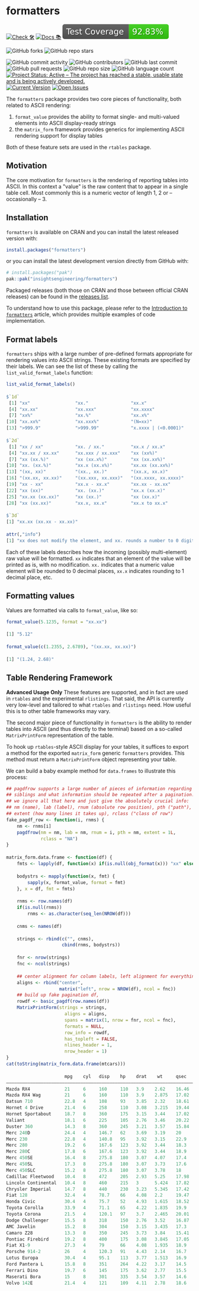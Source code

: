 # formatters <a href='https://github.com/insightsengineering/formatters'><img src="man/figures/logo.svg" align="right" alt="" width="180"></a>

<!-- start badges -->
[![Check 🛠](https://github.com/insightsengineering/formatters/actions/workflows/check.yaml/badge.svg)](https://insightsengineering.github.io/formatters/main/unit-test-report/)
[![Docs 📚](https://github.com/insightsengineering/formatters/actions/workflows/docs.yaml/badge.svg)](https://insightsengineering.github.io/formatters/)
[![Code Coverage 📔](https://raw.githubusercontent.com/insightsengineering/formatters/_xml_coverage_reports/data/main/badge.svg)](https://insightsengineering.github.io/formatters/main/coverage-report/)

![GitHub forks](https://img.shields.io/github/forks/insightsengineering/formatters?style=social)
![GitHub repo stars](https://img.shields.io/github/stars/insightsengineering/formatters?style=social)

![GitHub commit activity](https://img.shields.io/github/commit-activity/m/insightsengineering/formatters)
![GitHub contributors](https://img.shields.io/github/contributors/insightsengineering/formatters)
![GitHub last commit](https://img.shields.io/github/last-commit/insightsengineering/formatters)
![GitHub pull requests](https://img.shields.io/github/issues-pr/insightsengineering/formatters)
![GitHub repo size](https://img.shields.io/github/repo-size/insightsengineering/formatters)
![GitHub language count](https://img.shields.io/github/languages/count/insightsengineering/formatters)
[![Project Status: Active – The project has reached a stable, usable state and is being actively developed.](https://www.repostatus.org/badges/latest/active.svg)](https://www.repostatus.org/#active)
[![Current Version](https://img.shields.io/github/r-package/v/insightsengineering/formatters/main?color=purple\&label=package%20version)](https://github.com/insightsengineering/formatters/tree/main)
[![Open Issues](https://img.shields.io/github/issues-raw/insightsengineering/formatters?color=red\&label=open%20issues)](https://github.com/insightsengineering/formatters/issues?q=is%3Aissue+is%3Aopen+sort%3Aupdated-desc)
<!-- end badges -->

The `formatters` package provides two core pieces of functionality, both related to ASCII rendering:

1. `format_value` provides the ability to format single- and multi-valued elements into ASCII display-ready strings
2. the `matrix_form` framework provides generics for implementing ASCII rendering support for display tables

Both of these feature sets are used in the `rtables` package.

## Motivation

The core motivation for `formatters` is the rendering of reporting tables into ASCII. In this context a "value" is the raw content that to appear in a single table cell. Most commonly this is a numeric vector of length 1, 2 or – occasionally – 3.

## Installation

`formatters` is available on CRAN and you can install the latest released version with:

``` r
install.packages("formatters")
```

or you can install the latest development version directly from GitHub with:

``` r
# install.packages("pak")
pak::pak("insightsengineering/formatters")
```

Packaged releases (both those on CRAN and those between official CRAN releases) can be found in the [releases list](https://github.com/insightsengineering/formatters/releases).

To understand how to use this package, please refer to the [Introduction to `formatters`](https://insightsengineering.github.io/formatters/latest-tag/articles/formatters.html) article, which provides multiple examples of code implementation.

## Format labels

`formatters` ships with a large number of pre-defined formats appropriate for rendering values into ASCII strings. These existing formats are specified by their labels. We can see the list of these by calling the `list_valid_format_labels` function:

```R
list_valid_format_labels()

$`1d`
 [1] "xx"                 "xx."                "xx.x"
 [4] "xx.xx"              "xx.xxx"             "xx.xxxx"
 [7] "xx%"                "xx.%"               "xx.x%"
[10] "xx.xx%"             "xx.xxx%"            "(N=xx)"
[13] ">999.9"             ">999.99"            "x.xxxx | (<0.0001)"

$`2d`
 [1] "xx / xx"            "xx. / xx."          "xx.x / xx.x"
 [4] "xx.xx / xx.xx"      "xx.xxx / xx.xxx"    "xx (xx%)"
 [7] "xx (xx.%)"          "xx (xx.x%)"         "xx (xx.xx%)"
[10] "xx. (xx.%)"         "xx.x (xx.x%)"       "xx.xx (xx.xx%)"
[13] "(xx, xx)"           "(xx., xx.)"         "(xx.x, xx.x)"
[16] "(xx.xx, xx.xx)"     "(xx.xxx, xx.xxx)"   "(xx.xxxx, xx.xxxx)"
[19] "xx - xx"            "xx.x - xx.x"        "xx.xx - xx.xx"
[22] "xx (xx)"            "xx. (xx.)"          "xx.x (xx.x)"
[25] "xx.xx (xx.xx)"      "xx (xx.)"           "xx (xx.x)"
[28] "xx (xx.xx)"         "xx.x, xx.x"         "xx.x to xx.x"

$`3d`
[1] "xx.xx (xx.xx - xx.xx)"

attr(,"info")
[1] "xx does not modify the element, and xx. rounds a number to 0 digits"
```

Each of these labels describes how the incoming (possibly multi-element) raw value will be formatted. `xx` indicates that an element of the value will be printed as is, with no modification. `xx.` indicates that a numeric value element will be rounded to 0 decimal places, `xx.x` indicates rounding to 1 decimal place, etc.

## Formatting values

Values are formatted via calls to `format_value`, like so:

```R
format_value(5.1235, format = "xx.xx")

[1] "5.12"

format_value(c(1.2355, 2.6789), "(xx.xx, xx.xx)")

[1] "(1.24, 2.68)"
```

## Table Rendering Framework

__Advanced Usage Only__ These features are supported, and in fact are used in `rtables` and the experimental `rlistings`. That said, the API is currently very low-level and tailored to what `rtables` and `rlistings` need. How useful this is to other table frameworks may vary.

The second major piece of functionality in `formatters` is the ability to render tables into ASCII (and thus directly to the terminal) based on a so-called `MatrixPrintForm` representation of the table.

To hook up `rtables`-style ASCII display for your tables, it suffices to export a method for the exported `matrix_form` generic `formatters` provides. This method must return a `MatrixPrintForm` object representing your table.

We can build a baby example method for `data.frames` to illustrate this process:

```R
## pagdfrow supports a large number of pieces of information regarding
## siblings and what information should be repeated after a pagination.
## we ignore all that here and just give the absolutely crucial info:
## nm (name), lab (label), rnum (absolute row position), pth ("path"),
## extent (how many lines it takes up), rclass ("class of row")
fake_pagdf_row <- function(i, rnms) {
    nm <- rnms[i]
    pagdfrow(nm = nm, lab = nm, rnum = i, pth = nm, extent = 1L,
             rclass = "NA")
}

matrix_form.data.frame <- function(df) {
    fmts <- lapply(df, function(x) if(is.null(obj_format(x))) "xx" else obj_format(x))

    bodystrs <- mapply(function(x, fmt) {
        sapply(x, format_value, format = fmt)
    }, x = df, fmt = fmts)

    rnms <- row.names(df)
    if(is.null(rnms))
        rnms <- as.character(seq_len(NROW(df)))

    cnms <- names(df)

    strings <- rbind(c("", cnms),
                     cbind(rnms, bodystrs))

    fnr <- nrow(strings)
    fnc <- ncol(strings)

    ## center alignment for column labels, left alignment for everything else
    aligns <- rbind("center",
                    matrix("left", nrow = NROW(df), ncol = fnc))
    ## build up fake pagination df,
    rowdf <- basic_pagdf(row.names(df))
    MatrixPrintForm(strings = strings,
                      aligns = aligns,
                      spans = matrix(1, nrow = fnr, ncol = fnc),
                      formats = NULL,
                      row_info = rowdf,
                      has_topleft = FALSE,
                      nlines_header = 1,
                      nrow_header = 1)
}
cat(toString(matrix_form.data.frame(mtcars)))

                      mpg    cyl   disp    hp    drat    wt     qsec    vs   am   gear   carb
—————————————————————————————————————————————————————————————————————————————————————————————
Mazda RX4             21     6     160     110   3.9    2.62    16.46   0    1    4      4
Mazda RX4 Wag         21     6     160     110   3.9    2.875   17.02   0    1    4      4
Datsun 710            22.8   4     108     93    3.85   2.32    18.61   1    1    4      1
Hornet 4 Drive        21.4   6     258     110   3.08   3.215   19.44   1    0    3      1
Hornet Sportabout     18.7   8     360     175   3.15   3.44    17.02   0    0    3      2
Valiant               18.1   6     225     105   2.76   3.46    20.22   1    0    3      1
Duster 360            14.3   8     360     245   3.21   3.57    15.84   0    0    3      4
Merc 240D             24.4   4     146.7   62    3.69   3.19    20      1    0    4      2
Merc 230              22.8   4     140.8   95    3.92   3.15    22.9    1    0    4      2
Merc 280              19.2   6     167.6   123   3.92   3.44    18.3    1    0    4      4
Merc 280C             17.8   6     167.6   123   3.92   3.44    18.9    1    0    4      4
Merc 450SE            16.4   8     275.8   180   3.07   4.07    17.4    0    0    3      3
Merc 450SL            17.3   8     275.8   180   3.07   3.73    17.6    0    0    3      3
Merc 450SLC           15.2   8     275.8   180   3.07   3.78    18      0    0    3      3
Cadillac Fleetwood    10.4   8     472     205   2.93   5.25    17.98   0    0    3      4
Lincoln Continental   10.4   8     460     215   3      5.424   17.82   0    0    3      4
Chrysler Imperial     14.7   8     440     230   3.23   5.345   17.42   0    0    3      4
Fiat 128              32.4   4     78.7    66    4.08   2.2     19.47   1    1    4      1
Honda Civic           30.4   4     75.7    52    4.93   1.615   18.52   1    1    4      2
Toyota Corolla        33.9   4     71.1    65    4.22   1.835   19.9    1    1    4      1
Toyota Corona         21.5   4     120.1   97    3.7    2.465   20.01   1    0    3      1
Dodge Challenger      15.5   8     318     150   2.76   3.52    16.87   0    0    3      2
AMC Javelin           15.2   8     304     150   3.15   3.435   17.3    0    0    3      2
Camaro Z28            13.3   8     350     245   3.73   3.84    15.41   0    0    3      4
Pontiac Firebird      19.2   8     400     175   3.08   3.845   17.05   0    0    3      2
Fiat X1-9             27.3   4     79      66    4.08   1.935   18.9    1    1    4      1
Porsche 914-2         26     4     120.3   91    4.43   2.14    16.7    0    1    5      2
Lotus Europa          30.4   4     95.1    113   3.77   1.513   16.9    1    1    5      2
Ford Pantera L        15.8   8     351     264   4.22   3.17    14.5    0    1    5      4
Ferrari Dino          19.7   6     145     175   3.62   2.77    15.5    0    1    5      6
Maserati Bora         15     8     301     335   3.54   3.57    14.6    0    1    5      8
Volvo 142E            21.4   4     121     109   4.11   2.78    18.6    1    1    4      2
```
